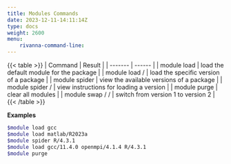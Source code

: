 ```yaml
---
title: Modules Commands
date: 2023-12-11-14:11:14Z
type: docs 
weight: 2600
menu: 
    rivanna-command-line:
---
```


{{< table >}}
|  Command   |  Result  |
|  -------   |  ------  |
|  module load <name> |  load the default module for the <name> package |
|  module load <name>/<version> | load the specific version of a package |
|  module spider <name> | view the available versions of a package | 
|  module spider <name>/<version> | view instructions for loading a version |
|  module purge | clear all modules |
|  module swap <name>/<version1> <name>/<version2> | switch from version 1 to version 2 |
{{< /table >}}

**Examples**
```bash
$module load gcc
$module load matlab/R2023a
$module spider R/4.3.1
$module load gcc/11.4.0 openmpi/4.1.4 R/4.3.1
$module purge
```

